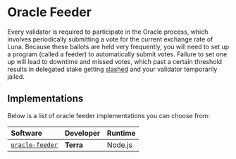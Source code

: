 # Oracle Feeder

Every validator is required to participate in the Oracle process, which involves periodically submitting a vote for the current exchange rate of Luna. Because these ballots are held very frequently, you will need to set up a program (called a feeder) to automatically submit votes. Failure to set one up will lead to downtime and missed votes, which past a certain threshold results in delegated stake getting [slashed](../dev/spec-oracle.md#slashing) and your validator temporarily jailed.

## Implementations

Below is a list of oracle feeder implementations you can choose from:

| Software                                                        | Developer | Runtime |
| :-------------------------------------------------------------- | :-------- | :------ |
| [`oracle-feeder`](https://github.com/terra-money/oracle-feeder) | **Terra** | Node.js | Official reference implementation |
